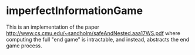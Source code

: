 # imperfectInformationGame

This is an implementation of the paper
http://www.cs.cmu.edu/~sandholm/safeAndNested.aaa17WS.pdf
where computing the full "end game" is intractable, and instead, abstracts the end game process.  